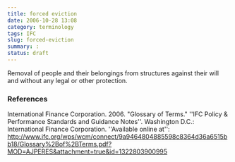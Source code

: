 ```yaml
---
title: forced eviction
date: 2006-10-28 13:08
category: terminology
tags: IFC
slug: forced-eviction
summary: :
status: draft
---
```


Removal of people and their belongings from structures against their will and without any legal or other protection.

### References

International Finance Corporation. 2006. "Glossary of Terms." ''IFC Policy & Performance Standards and Guidance Notes''. Washington D.C.: International Finance Corporation. ''Available online at'': http://www.ifc.org/wps/wcm/connect/9a9464804885598c8364d36a6515bb18/Glossary%2Bof%2BTerms.pdf?MOD=AJPERES&attachment=true&id=1322803900995



